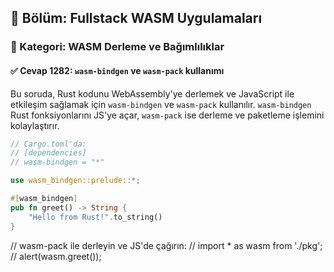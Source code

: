 ## 📘 Bölüm: Fullstack WASM Uygulamaları
### 🔹 Kategori: WASM Derleme ve Bağımlılıklar
#### ✅ Cevap 1282: `wasm-bindgen` ve `wasm-pack` kullanımı

Bu soruda, Rust kodunu WebAssembly'ye derlemek ve JavaScript ile etkileşim sağlamak için `wasm-bindgen` ve `wasm-pack` kullanılır. `wasm-bindgen` Rust fonksiyonlarını JS'ye açar, `wasm-pack` ise derleme ve paketleme işlemini kolaylaştırır.

```rust
// Cargo.toml'da:
// [dependencies]
// wasm-bindgen = "*"

use wasm_bindgen::prelude::*;

#[wasm_bindgen]
pub fn greet() -> String {
    "Hello from Rust!".to_string()
}
```
// wasm-pack ile derleyin ve JS'de çağırın:
// import * as wasm from './pkg';
// alert(wasm.greet());
